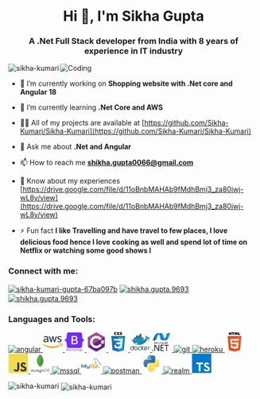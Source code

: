 <h1 align="center">Hi 👋, I'm Sikha Gupta</h1>
<h3 align="center">A .Net Full Stack developer from India with 8 years of experience in IT industry</h3>
<img align="right" alt="Coding" width="400" src ="https://drive.google.com/file/d/1H6f1cb3s_7s7mbNOlO50qhyk7HCvRum6/view">
<p align="left"> <img src="https://komarev.com/ghpvc/?username=sikha-kumari&label=Profile%20views&color=0e75b6&style=flat" alt="sikha-kumari" /> </p>

- 🔭 I’m currently working on **Shopping website with .Net core and Angular 18**

- 🌱 I’m currently learning **.Net Core and AWS**

- 👨‍💻 All of my projects are available at [https://github.com/Sikha-Kumari/Sikha-Kumari](https://github.com/Sikha-Kumari/Sikha-Kumari)

- 💬 Ask me about **.Net and Angular**

- 📫 How to reach me **shikha.gupta0066@gmail.com**

- 📄 Know about my experiences [https://drive.google.com/file/d/11oBnbMAHAb9fMdhBmj3_za80iwj-wL8y/view](https://drive.google.com/file/d/11oBnbMAHAb9fMdhBmj3_za80iwj-wL8y/view)

- ⚡ Fun fact **I like Travelling and have travel to few places, I love delicious food hence I love cooking as well and spend lot of time on Netflix or watching some good shows l**

<h3 align="left">Connect with me:</h3>
<p align="left">
<a href="https://linkedin.com/in/sikha-kumari-gupta-67ba097b" target="blank"><img align="center" src="https://raw.githubusercontent.com/rahuldkjain/github-profile-readme-generator/master/src/images/icons/Social/linked-in-alt.svg" alt="sikha-kumari-gupta-67ba097b" height="30" width="40" /></a>
<a href="https://fb.com/shikha.gupta.9693" target="blank"><img align="center" src="https://raw.githubusercontent.com/rahuldkjain/github-profile-readme-generator/master/src/images/icons/Social/facebook.svg" alt="shikha.gupta.9693" height="30" width="40" /></a>
<a href="https://instagram.com/shikha.gupta.9693" target="blank"><img align="center" src="https://raw.githubusercontent.com/rahuldkjain/github-profile-readme-generator/master/src/images/icons/Social/instagram.svg" alt="shikha.gupta.9693" height="30" width="40" /></a>
</p>

<h3 align="left">Languages and Tools:</h3>
<p align="left"> <a href="https://angular.io" target="_blank" rel="noreferrer"> <img src="https://angular.io/assets/images/logos/angular/angular.svg" alt="angular" width="40" height="40"/> </a> <a href="https://aws.amazon.com" target="_blank" rel="noreferrer"> <img src="https://raw.githubusercontent.com/devicons/devicon/master/icons/amazonwebservices/amazonwebservices-original-wordmark.svg" alt="aws" width="40" height="40"/> </a> <a href="https://getbootstrap.com" target="_blank" rel="noreferrer"> <img src="https://raw.githubusercontent.com/devicons/devicon/master/icons/bootstrap/bootstrap-plain-wordmark.svg" alt="bootstrap" width="40" height="40"/> </a> <a href="https://www.w3schools.com/cs/" target="_blank" rel="noreferrer"> <img src="https://raw.githubusercontent.com/devicons/devicon/master/icons/csharp/csharp-original.svg" alt="csharp" width="40" height="40"/> </a> <a href="https://www.w3schools.com/css/" target="_blank" rel="noreferrer"> <img src="https://raw.githubusercontent.com/devicons/devicon/master/icons/css3/css3-original-wordmark.svg" alt="css3" width="40" height="40"/> </a> <a href="https://www.docker.com/" target="_blank" rel="noreferrer"> <img src="https://raw.githubusercontent.com/devicons/devicon/master/icons/docker/docker-original-wordmark.svg" alt="docker" width="40" height="40"/> </a> <a href="https://dotnet.microsoft.com/" target="_blank" rel="noreferrer"> <img src="https://raw.githubusercontent.com/devicons/devicon/master/icons/dot-net/dot-net-original-wordmark.svg" alt="dotnet" width="40" height="40"/> </a> <a href="https://git-scm.com/" target="_blank" rel="noreferrer"> <img src="https://www.vectorlogo.zone/logos/git-scm/git-scm-icon.svg" alt="git" width="40" height="40"/> </a> <a href="https://heroku.com" target="_blank" rel="noreferrer"> <img src="https://www.vectorlogo.zone/logos/heroku/heroku-icon.svg" alt="heroku" width="40" height="40"/> </a> <a href="https://www.w3.org/html/" target="_blank" rel="noreferrer"> <img src="https://raw.githubusercontent.com/devicons/devicon/master/icons/html5/html5-original-wordmark.svg" alt="html5" width="40" height="40"/> </a> <a href="https://developer.mozilla.org/en-US/docs/Web/JavaScript" target="_blank" rel="noreferrer"> <img src="https://raw.githubusercontent.com/devicons/devicon/master/icons/javascript/javascript-original.svg" alt="javascript" width="40" height="40"/> </a> <a href="https://www.mongodb.com/" target="_blank" rel="noreferrer"> <img src="https://raw.githubusercontent.com/devicons/devicon/master/icons/mongodb/mongodb-original-wordmark.svg" alt="mongodb" width="40" height="40"/> </a> <a href="https://www.microsoft.com/en-us/sql-server" target="_blank" rel="noreferrer"> <img src="https://www.svgrepo.com/show/303229/microsoft-sql-server-logo.svg" alt="mssql" width="40" height="40"/> </a> <a href="https://www.mysql.com/" target="_blank" rel="noreferrer"> <img src="https://raw.githubusercontent.com/devicons/devicon/master/icons/mysql/mysql-original-wordmark.svg" alt="mysql" width="40" height="40"/> </a> <a href="https://postman.com" target="_blank" rel="noreferrer"> <img src="https://www.vectorlogo.zone/logos/getpostman/getpostman-icon.svg" alt="postman" width="40" height="40"/> </a> <a href="https://www.python.org" target="_blank" rel="noreferrer"> <img src="https://raw.githubusercontent.com/devicons/devicon/master/icons/python/python-original.svg" alt="python" width="40" height="40"/> </a> <a href="https://realm.io/" target="_blank" rel="noreferrer"> <img src="https://raw.githubusercontent.com/bestofjs/bestofjs-webui/8665e8c267a0215f3159df28b33c365198101df5/public/logos/realm.svg" alt="realm" width="40" height="40"/> </a> <a href="https://www.typescriptlang.org/" target="_blank" rel="noreferrer"> <img src="https://raw.githubusercontent.com/devicons/devicon/master/icons/typescript/typescript-original.svg" alt="typescript" width="40" height="40"/> </a> </p>

<p><img align="left" src="https://github-readme-stats.vercel.app/api/top-langs?username=sikha-kumari&show_icons=true&locale=en&layout=compact" alt="sikha-kumari" /></p>

<p>&nbsp;<img align="center" src="https://github-readme-stats.vercel.app/api?username=sikha-kumari&show_icons=true&locale=en" alt="sikha-kumari" /></p>
